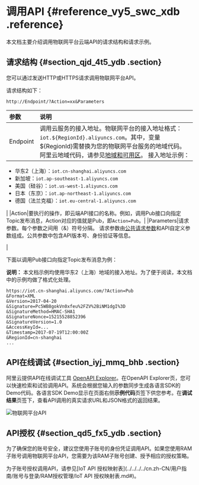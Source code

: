 # 调用API {#reference_vy5_swc_xdb .reference}

本文档主要介绍调用物联网平台云端API的请求结构和请求示例。

## 请求结构 {#section_qjd_4t5_ydb .section}

您可以通过发送HTTP或HTTPS请求调用物联网平台API。

请求结构如下：

``` {#codeblock_3m3_f0x_vvy}
http://Endpoint/?Action=xx&Parameters
```

|参数|说明|
|:-|:-|
|Endpoint|调用云服务的接入地址。物联网平台的接入地址格式：`iot.${RegionId}.aliyuncs.com`。其中，变量$\{RegionId\}需替换为您的物联网平台服务的地域代码。阿里云地域代码，请参见[地域和可用区](../../../../cn.zh-CN/通用参考/地域和可用区.md#)。 接入地址示例：

 -   华东2（上海）：`iot.cn-shanghai.aliyuncs.com`
-   新加坡：`iot.ap-southeast-1.aliyuncs.com`
-   美国（硅谷）：`iot.us-west-1.aliyuncs.com`
-   日本（东京）：`iot.ap-northeast-1.aliyuncs.com`
-   德国（法兰克福）：`iot.eu-central-1.aliyuncs.com`

 |
|Action|要执行的操作，即云端API接口的名称。例如，调用Pub接口向指定Topic发布消息，Action对应的值就是Pub，即`Action=Pub`。|
|Parameters|请求参数。每个参数之间用（&）符号分隔。 请求参数由[公共请求参数](cn.zh-CN/云端开发指南/云端API参考/公共参数.md#)和API自定义参数组成。公共参数中包含API版本号、身份验证等信息。

 |

下面以调用Pub接口向指定Topic发布消息为例：

**说明：** 本文档示例均使用华东2（上海）地域的接入地址。为了便于阅读，本文档中的示例均做了格式化处理。

``` {#codeblock_3ee_5ha_vu3}
https://iot.cn-shanghai.aliyuncs.com/?Action=Pub
&Format=XML
&Version=2017-04-20
&Signature=Pc5WB8gokVn0xfeu%2FZV%2BiNM1dgI%3D
&SignatureMethod=HMAC-SHA1
&SignatureNonce=15215528852396
&SignatureVersion=1.0
&AccessKeyId=...
&Timestamp=2017-07-19T12:00:00Z
&RegionId=cn-shanghai
...
```

## API在线调试 {#section_iyj_mmq_bhb .section}

阿里云提供API在线调试工具 [OpenAPI Explorer](https://api.aliyun.com)。在OpenAPI Explorer页，您可以快速检索和试验调用API。系统会根据您输入的参数同步生成各语言SDK的Demo代码。各语言SDK Demo显示在页面右侧**示例代码**页签下供您参考。在**调试结果**页签下，查看API调用的真实请求URL和JSON格式的返回结果。

![物联网平台API](http://static-aliyun-doc.oss-cn-hangzhou.aliyuncs.com/assets/img/7563/156766724640697_zh-CN.png)

## API授权 {#section_qd5_fx5_ydb .section}

为了确保您的账号安全，建议您使用子账号的身份凭证调用API。如果您使用RAM子账号调用物联网平台API，您需要为该RAM子账号创建、授予相应的授权策略。

为子账号授权调用API，请参见[IoT API 授权映射表](../../../../cn.zh-CN/用户指南/账号与登录/RAM授权管理/IoT API 授权映射表.md#)。

